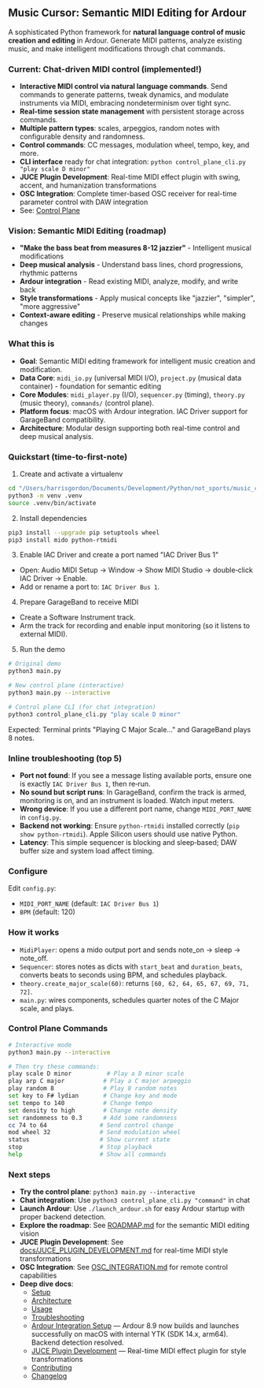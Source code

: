 ## Music Cursor: Semantic MIDI Editing for Ardour

A sophisticated Python framework for **natural language control of music creation and editing** in Ardour. Generate MIDI patterns, analyze existing music, and make intelligent modifications through chat commands.

### Current: Chat-driven MIDI control (implemented!)
- **Interactive MIDI control via natural language commands**. Send commands to generate patterns, tweak dynamics, and modulate instruments via MIDI, embracing nondeterminism over tight sync.
- **Real-time session state management** with persistent storage across commands.
- **Multiple pattern types**: scales, arpeggios, random notes with configurable density and randomness.
- **Control commands**: CC messages, modulation wheel, tempo, key, and more.
- **CLI interface** ready for chat integration: `python control_plane_cli.py "play scale D minor"`
- **JUCE Plugin Development**: Real-time MIDI effect plugin with swing, accent, and humanization transformations
- **OSC Integration**: Complete timer-based OSC receiver for real-time parameter control with DAW integration
- See: [Control Plane](docs/CONTROL_PLANE.md)

### Vision: Semantic MIDI Editing (roadmap)
- **"Make the bass beat from measures 8-12 jazzier"** - Intelligent musical modifications
- **Deep musical analysis** - Understand bass lines, chord progressions, rhythmic patterns
- **Ardour integration** - Read existing MIDI, analyze, modify, and write back
- **Style transformations** - Apply musical concepts like "jazzier", "simpler", "more aggressive"
- **Context-aware editing** - Preserve musical relationships while making changes

### What this is
- **Goal**: Semantic MIDI editing framework for intelligent music creation and modification.
- **Data Core**: `midi_io.py` (universal MIDI I/O), `project.py` (musical data container) - foundation for semantic editing
- **Core Modules**: `midi_player.py` (I/O), `sequencer.py` (timing), `theory.py` (music theory), `commands/` (control plane).
- **Platform focus**: macOS with Ardour integration. IAC Driver support for GarageBand compatibility.
- **Architecture**: Modular design supporting both real-time control and deep musical analysis.

### Quickstart (time-to-first-note)
1) Create and activate a virtualenv
```bash
cd "/Users/harrisgordon/Documents/Development/Python/not_sports/music_cursor"
python3 -m venv .venv
source .venv/bin/activate
```

2) Install dependencies
```bash
pip3 install --upgrade pip setuptools wheel
pip3 install mido python-rtmidi
```

3) Enable IAC Driver and create a port named "IAC Driver Bus 1"
- Open: Audio MIDI Setup → Window → Show MIDI Studio → double‑click IAC Driver → Enable.
- Add or rename a port to: `IAC Driver Bus 1`.

4) Prepare GarageBand to receive MIDI
- Create a Software Instrument track.
- Arm the track for recording and enable input monitoring (so it listens to external MIDI).

5) Run the demo
```bash
# Original demo
python3 main.py

# New control plane (interactive)
python3 main.py --interactive

# Control plane CLI (for chat integration)
python3 control_plane_cli.py "play scale D minor"
```
Expected: Terminal prints "Playing C Major Scale..." and GarageBand plays 8 notes.

### Inline troubleshooting (top 5)
- **Port not found**: If you see a message listing available ports, ensure one is exactly `IAC Driver Bus 1`, then re‑run.
- **No sound but script runs**: In GarageBand, confirm the track is armed, monitoring is on, and an instrument is loaded. Watch input meters.
- **Wrong device**: If you use a different port name, change `MIDI_PORT_NAME` in `config.py`.
- **Backend not working**: Ensure `python-rtmidi` installed correctly (`pip show python-rtmidi`). Apple Silicon users should use native Python.
- **Latency**: This simple sequencer is blocking and sleep‑based; DAW buffer size and system load affect timing.

### Configure
Edit `config.py`:
- `MIDI_PORT_NAME` (default: `IAC Driver Bus 1`)
- `BPM` (default: 120)

### How it works
- `MidiPlayer`: opens a mido output port and sends note_on → sleep → note_off.
- `Sequencer`: stores notes as dicts with `start_beat` and `duration_beats`, converts beats to seconds using BPM, and schedules playback.
- `theory.create_major_scale(60)`: returns `[60, 62, 64, 65, 67, 69, 71, 72]`.
- `main.py`: wires components, schedules quarter notes of the C Major scale, and plays.

### Control Plane Commands
```bash
# Interactive mode
python3 main.py --interactive

# Then try these commands:
play scale D minor          # Play a D minor scale
play arp C major           # Play a C major arpeggio  
play random 8              # Play 8 random notes
set key to F# lydian       # Change key and mode
set tempo to 140           # Change tempo
set density to high        # Change note density
set randomness to 0.3      # Add some randomness
cc 74 to 64               # Send control change
mod wheel 32              # Send modulation wheel
status                    # Show current state
stop                      # Stop playback
help                      # Show all commands
```

### Next steps
- **Try the control plane**: `python3 main.py --interactive`
- **Chat integration**: Use `python3 control_plane_cli.py "command"` in chat
- **Launch Ardour**: Use `./launch_ardour.sh` for easy Ardour startup with proper backend detection.
- **Explore the roadmap**: See [ROADMAP.md](ROADMAP.md) for the semantic MIDI editing vision
- **JUCE Plugin Development**: See [docs/JUCE_PLUGIN_DEVELOPMENT.md](docs/JUCE_PLUGIN_DEVELOPMENT.md) for real-time MIDI style transformations
- **OSC Integration**: See [OSC_INTEGRATION.md](OSC_INTEGRATION.md) for remote control capabilities
- **Deep dive docs**:
  - [Setup](docs/SETUP.md)
  - [Architecture](docs/ARCHITECTURE.md)
  - [Usage](docs/USAGE.md)
  - [Troubleshooting](docs/TROUBLESHOOTING.md)
  - [Ardour Integration Setup](docs/ARDOUR_SETUP.md) — Ardour 8.9 now builds and launches successfully on macOS with internal YTK (SDK 14.x, arm64). Backend detection resolved.
  - [JUCE Plugin Development](docs/JUCE_PLUGIN_DEVELOPMENT.md) — Real-time MIDI effect plugin for style transformations
  - [Contributing](CONTRIBUTING.md)
  - [Changelog](CHANGELOG.md)


